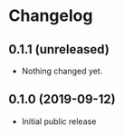 Changelog
=========

0.1.1 (unreleased)
------------------

- Nothing changed yet.

0.1.0 (2019-09-12)
------------------

- Initial public release